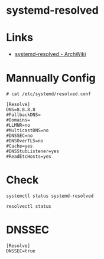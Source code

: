 # systemd-resolved

# Links

* [systemd-resolved - ArchWiki](https://wiki.archlinux.org/index.php/Systemd-resolved)


# Mannually Config

```
# cat /etc/systemd/resolved.conf 

[Resolve]
DNS=8.8.8.8
#FallbackDNS=
#Domains=
#LLMNR=no
#MulticastDNS=no
#DNSSEC=no
#DNSOverTLS=no
#Cache=yes
#DNSStubListener=yes
#ReadEtcHosts=yes
```

# Check


```
systemctl status systemd-resolved

resolvectl status
```

# DNSSEC

```
[Resolve]
DNSSEC=true
```
